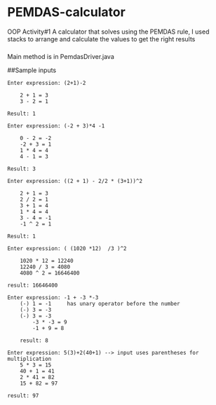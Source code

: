 # PEMDAS-calculator
OOP Activity#1 A calculator that solves using the PEMDAS rule, I used stacks to arrange and calculate the values to get the right results
###
Main method is in PemdasDriver.java

##Sample inputs
```
Enter expression: (2+1)-2

    2 + 1 = 3
    3 - 2 = 1

Result: 1 
```

```
Enter expression: (-2 + 3)*4 -1 

    0 - 2 = -2
    -2 + 3 = 1
    1 * 4 = 4 
    4 - 1 = 3 

Result: 3
```

```
Enter expression: ((2 + 1) - 2/2 * (3+1))^2

    2 + 1 = 3 
    2 / 2 = 1 
    3 + 1 = 4 
    1 * 4 = 4 
    3 - 4 = -1
    -1 ^ 2 = 1

Result: 1 
```

```
Enter expression: ( (1020 *12)  /3 )^2   

    1020 * 12 = 12240  
    12240 / 3 = 4080   
    4080 ^ 2 = 16646400

result: 16646400    
```

```
Enter expression: -1 + -3 *-3  
    (-) 1 = -1     has unary operator before the number
    (-) 3 = -3     
    (-) 3 = -3     
        -3 * -3 = 9 
        -1 + 9 = 8 

    result: 8      
```

```
Enter expression: 5(3)+2(40+1) --> input uses parentheses for multiplication
    5 * 3 = 15
    40 + 1 = 41
    2 * 41 = 82
    15 + 82 = 97

result: 97
```